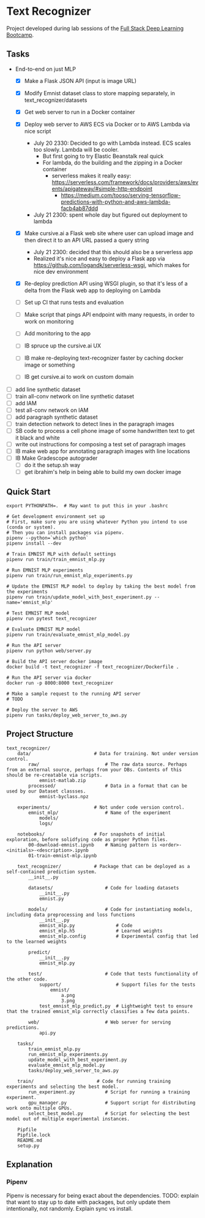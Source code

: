 # Text Recognizer

Project developed during lab sessions of the [Full Stack Deep Learning Bootcamp](https://fullstackdeeplearning.com/bootcamp).

## Tasks

- End-to-end on just MLP
    - [x] Make a Flask JSON API (input is image URL)
    - [x] Modify Emnist dataset class to store mapping separately, in text_recognizer/datasets
    - [x] Get web server to run in a Docker container
    - [x] Deploy web server to AWS ECS via Docker or to AWS Lambda via nice script
        - July 20 2330: Decided to go with Lambda instead. ECS scales too slowly. Lambda will be cooler.
            - But first going to try Elastic Beanstalk real quick
            - For lambda, do the building and the zipping in a Docker container
                - serverless makes it really easy: https://serverless.com/framework/docs/providers/aws/events/apigateway/#simple-http-endpoint
                    - https://medium.com/tooso/serving-tensorflow-predictions-with-python-and-aws-lambda-facb4ab87ddd
        - July 21 2300: spent whole day but figured out deployment to lambda
    - [x] Make cursive.ai a Flask web site where user can upload image and then direct it to an API URL passed a query string
        - July 21 2300: decided that this should also be a serverless app
        - Realized it's nice and easy to deploy a Flask app via https://github.com/logandk/serverless-wsgi, which makes for nice dev environment
    - [x] Re-deploy prediction API using WSGI plugin, so that it's less of a delta from the Flask web app to deploying on Lambda
    - [ ] Set up CI that runs tests and evaluation
    - [ ] Make script that pings API endpoint with many requests, in order to work on monitoring
    - [ ] Add monitoring to the app
    - [ ] IB spruce up the cursive.ai UX
    - [ ] IB make re-deploying text-recognizer faster by caching docker image or something
    - [ ] IB get cursive.ai to work on custom domain


- [ ] add line synthetic dataset
- [ ] train all-conv network on line synthetic dataset
- [ ] add IAM
- [ ] test all-conv network on IAM
- [ ] add paragraph synthetic dataset
- [ ] train detection network to detect lines in the paragraph images
- [ ] SB code to process a cell phone image of some handwritten text to get it black and white
- [ ] write out instructions for composing a test set of paragraph images
- [ ] IB make web app for annotating paragraph images with line locations
- [ ] IB Make Gradescope autograder
    - [ ] do it the setup.sh way
    - [ ] get ibrahim's help in being able to build my own docker image

## Quick Start

```
export PYTHONPATH=.  # May want to put this in your .bashrc

# Get development environment set up
# First, make sure you are using whatever Python you intend to use (conda or system).
# Then you can install packages via pipenv.
pipenv --python=`which python`
pipenv install --dev

# Train EMNIST MLP with default settings
pipenv run train/train_emnist_mlp.py

# Run EMNIST MLP experiments
pipenv run train/run_emnist_mlp_experiments.py

# Update the EMNIST MLP model to deploy by taking the best model from the experiments
pipenv run train/update_model_with_best_experiment.py --name='emnist_mlp'

# Test EMNIST MLP model
pipenv run pytest text_recognizer

# Evaluate EMNIST MLP model
pipenv run train/evaluate_emnist_mlp_model.py

# Run the API server
pipenv run python web/server.py

# Build the API server docker image
docker build -t text_recognizer -f text_recognizer/Dockerfile .

# Run the API server via docker
docker run -p 8000:8000 text_recognizer

# Make a sample request to the running API server
# TODO

# Deploy the server to AWS
pipenv run tasks/deploy_web_server_to_aws.py
```

## Project Structure

```
text_recognizer/
    data/                       # Data for training. Not under version control.
        raw/                        # The raw data source. Perhaps from an external source, perhaps from your DBs. Contents of this should be re-creatable via scripts.
            emnist-matlab.zip
        processed/                  # Data in a format that can be used by our Dataset classses.
            emnist-byclass.npz

    experiments/                # Not under code version control.
        emnist_mlp/                 # Name of the experiment
            models/
            logs/

    notebooks/                  # For snapshots of initial exploration, before solidfying code as proper Python files.
        00-download-emnist.ipynb    # Naming pattern is <order>-<initials>-<description>.ipynb
        01-train-emnist-mlp.ipynb

    text_recognizer/            # Package that can be deployed as a self-contained prediction system.
        __init__.py

        datasets/                   # Code for loading datasets
            __init__.py
            emnist.py

        models/                     # Code for instantiating models, including data preprocessing and loss functions
            __init__.py
            emnist_mlp.py               # Code
            emnist_mlp.h5               # Learned weights
            emnist_mlp.config           # Experimental config that led to the learned weights

        predict/
            __init__.py
            emnist_mlp.py

        test/                       # Code that tests functionality of the other code.
            support/                    # Support files for the tests
                emnist/
                    a.png
                    3.png
            test_emnist_mlp_predict.py  # Lightweight test to ensure that the trained emnist_mlp correctly classifies a few data points.

        web/                        # Web server for serving predictions.
            api.py

    tasks/
        train_emnist_mlp.py
        run_emnist_mlp_experiments.py
        update_model_with_best_experiment.py
        evaluate_emnist_mlp_model.py
        tasks/deploy_web_server_to_aws.py

    train/                       # Code for running training experiments and selecting the best model.
        run_experiment.py           # Script for running a training experiment.
        gpu_manager.py              # Support script for distributing work onto multiple GPUs.
        select_best_model.py        # Script for selecting the best model out of multiple experimental instances.

    Pipfile
    Pipfile.lock
    README.md
    setup.py
```

## Explanation

### Pipenv

Pipenv is necessary for being exact about the dependencies.
TODO: explain that want to stay up to date with packages, but only update them intentionally, not randomly. Explain sync vs install.
